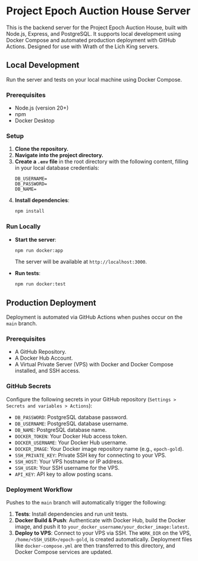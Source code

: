 # Project Epoch Auction House Server

This is the backend server for the Project Epoch Auction House, built with Node.js, Express, and PostgreSQL. It supports local development using Docker Compose and automated production deployment with GitHub Actions. Designed for use with Wrath of the Lich King servers.

## Local Development

Run the server and tests on your local machine using Docker Compose.

### Prerequisites

- Node.js (version 20+)
- npm
- Docker Desktop

### Setup

1.  **Clone the repository.**
2.  **Navigate into the project directory.**
3.  **Create a `.env` file** in the root directory with the following content, filling in your local database credentials:
    ```dotenv
    DB_USERNAME=
    DB_PASSWORD=
    DB_NAME=
    ```
4.  **Install dependencies**:
    ```bash
    npm install
    ```

### Run Locally

- **Start the server**:

  ```bash
  npm run docker:app
  ```

  The server will be available at `http://localhost:3000`.

- **Run tests**:

  ```bash
  npm run docker:test
  ```

## Production Deployment

Deployment is automated via GitHub Actions when pushes occur on the `main` branch.

### Prerequisites

- A GitHub Repository.
- A Docker Hub Account.
- A Virtual Private Server (VPS) with Docker and Docker Compose installed, and SSH access.

### GitHub Secrets

Configure the following secrets in your GitHub repository (`Settings > Secrets and variables > Actions`):

- `DB_PASSWORD`: PostgreSQL database password.
- `DB_USERNAME`: PostgreSQL database username.
- `DB_NAME`: PostgreSQL database name.
- `DOCKER_TOKEN`: Your Docker Hub access token.
- `DOCKER_USERNAME`: Your Docker Hub username.
- `DOCKER_IMAGE`: Your Docker image repository name (e.g., `epoch-gold`).
- `SSH_PRIVATE_KEY`: Private SSH key for connecting to your VPS.
- `SSH_HOST`: Your VPS hostname or IP address.
- `SSH_USER`: Your SSH username for the VPS.
- `API_KEY`: API key to allow posting scans.

### Deployment Workflow

Pushes to the `main` branch will automatically trigger the following:

1.  **Tests**: Install dependencies and run unit tests.
2.  **Docker Build & Push**: Authenticate with Docker Hub, build the Docker image, and push it to `your_docker_username/your_docker_image:latest`.
3.  **Deploy to VPS**: Connect to your VPS via SSH. The `WORK_DIR` on the VPS, `/home/<SSH_USER>/epoch-gold`, is created automatically. Deployment files like `docker-compose.yml` are then transferred to this directory, and Docker Compose services are updated.
